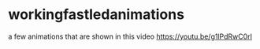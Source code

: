 # workingfastledanimations
a few animations that are shown in this video https://youtu.be/g1lPdRwC0rI
